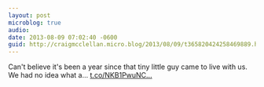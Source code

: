 ```yaml
---
layout: post
microblog: true
audio: 
date: 2013-08-09 07:02:40 -0600
guid: http://craigmcclellan.micro.blog/2013/08/09/t365820424258469889.html
---
```

Can't believe it's been a year since that tiny little guy came to live with us. We had no idea what a… [t.co/NKB1PwuNC...](http://t.co/NKB1PwuNCY)
